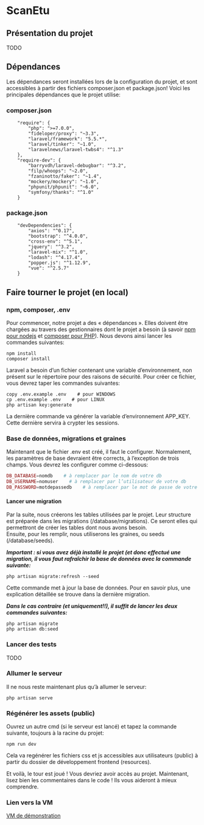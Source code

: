 # ScanEtu

## Présentation du projet
TODO

## Dépendances

Les dépendances seront installées lors de la configuration du projet, et sont accessibles à partir des fichiers composer.json et package.json! Voici les principales dépendances que le projet utilise:

### composer.json
```
    "require": {
        "php": ">=7.0.0",
        "fideloper/proxy": "~3.3",
        "laravel/framework": "5.5.*",
        "laravel/tinker": "~1.0",
        "laravelnews/laravel-twbs4": "^1.3"
    },
    "require-dev": {
        "barryvdh/laravel-debugbar": "^3.2",
        "filp/whoops": "~2.0",
        "fzaninotto/faker": "~1.4",
        "mockery/mockery": "~1.0",
        "phpunit/phpunit": "~6.0",
        "symfony/thanks": "^1.0"
    }
```

### package.json
```
    "devDependencies": {
        "axios": "^0.17",
        "bootstrap": "^4.0.0",
        "cross-env": "^5.1",
        "jquery": "^3.2",
        "laravel-mix": "^1.0",
        "lodash": "^4.17.4",
        "popper.js": "^1.12.9",
        "vue": "^2.5.7"
    }
```

## Faire tourner le projet (en local)

### npm, composer, .env

Pour commencer, notre projet a des « dépendances ». Elles doivent être chargées au travers des gestionnaires dont le projet a besoin (à savoir [npm pour nodejs](https://www.npmjs.com/get-npm) et [composer pour PHP](https://getcomposer.org/download/)). Nous devons ainsi lancer les commandes suivantes:

```
npm install
composer install
```

Laravel a besoin d’un fichier contenant une variable d’environnement, non présent sur le répertoire pour des raisons de sécurité. Pour créer ce fichier, vous devrez taper les commandes suivantes:

```
copy .env.example .env    # pour WINDOWS
cp .env.example .env    # pour LINUX
php artisan key:generate
```

La dernière commande va générer la variable d’environnement APP_KEY. Cette dernière servira à crypter les sessions.

### Base de données, migrations et graines

Maintenant que le fichier .env est créé, il faut le configurer. Normalement, les paramètres de base devraient être corrects, à l’exception de trois champs. Vous devrez les configurer comme ci-dessous:

```php
DB_DATABASE=nomdb    # à remplacer par le nom de votre db
DB_USERNAME=nomuser    # à remplacer par l’utilisateur de votre db
DB_PASSWORD=motdepassedb    # à remplacer par le mot de passe de votre db
```

#### Lancer une migration

Par la suite, nous créerons les tables utilisées par le projet.
Leur structure est préparée dans les migrations (/database/migrations). Ce seront elles qui permettront de créer les tables dont nous avons besoin.  
Ensuite, pour les remplir, nous utiliserons les graines, ou seeds (/database/seeds).

***Important : si vous avez déjà installé le projet (et donc effectué une migration, il vous faut rafraîchir la base de données avec la commande suivante:***

```
php artisan migrate:refresh --seed
```

Cette commande met à jour la base de données. Pour en savoir plus, une explication détaillée se trouve dans la dernière migration.

***Dans le cas contraire (et uniquement!!), il suffit de lancer les deux commandes suivantes:***

```
php artisan migrate
php artisan db:seed
```

### Lancer des tests
TODO

### Allumer le serveur

Il ne nous reste maintenant plus qu’à allumer le serveur:

```
php artisan serve
```

### Régénérer les assets (public)

Ouvrez un autre cmd (si le serveur est lancé) et tapez la commande suivante, toujours à la racine du projet:
```
npm run dev
```
Cela va regénérer les fichiers css et js accessibles aux utilisateurs (public) à partir du dossier de développement frontend (resources).

Et voilà, le tour est joué ! Vous devriez avoir accès au projet. Maintenant, lisez bien les commentaires dans le code ! Ils vous aideront à mieux comprendre.

### Lien vers la VM

[VM de démonstration](http://192.168.74.219/login)
